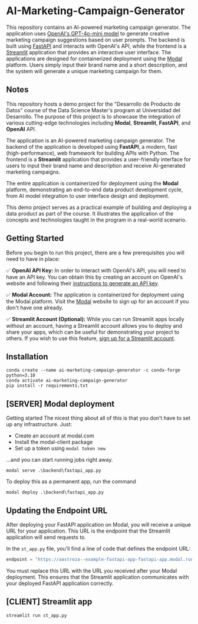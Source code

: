 # AI-Marketing-Campaign-Generator

This repository contains an AI-powered marketing campaign generator. The application uses [OpenAI's GPT-4o-mini model](https://platform.openai.com/docs/models) to generate creative marketing campaign suggestions based on user prompts. The backend is built using [FastAPI](https://fastapi.tiangolo.com/) and interacts with OpenAI's API, while the frontend is a [Streamlit](https://streamlit.io/) application that provides an interactive user interface. The applications are designed for containerized deployment using the [Modal](https://modal.com/) platform. Users simply input their brand name and a short description, and the system will generate a unique marketing campaign for them.

## Notes

This repository hosts a demo project for the "Desarrollo de Producto de Datos" course of the Data Science Master's program at Universidad del Desarrollo. The purpose of this project is to showcase the integration of various cutting-edge technologies including **Modal**, **Streamlit**, **FastAPI**, and **OpenAI** API.

The application is an AI-powered marketing campaign generator. The backend of the application is developed using **FastAPI**, a modern, fast (high-performance), web framework for building APIs with Python. The frontend is a **Streamlit** application that provides a user-friendly interface for users to input their brand name and description and receive AI-generated marketing campaigns.

The entire application is containerized for deployment using the **Modal** platform, demonstrating an end-to-end data product development cycle, from AI model integration to user interface design and deployment.

This demo project serves as a practical example of building and deploying a data product as part of the course. It illustrates the application of the concepts and technologies taught in the program in a real-world scenario.

## Getting Started

Before you begin to run this project, there are a few prerequisites you will need to have in place:

✅ **OpenAI API Key:** In order to interact with OpenAI's API, you will need to have an API key. You can obtain this by creating an account on OpenAI's website and following their [instructions to generate an API key](https://help.openai.com/en/articles/4936850-where-do-i-find-my-secret-api-key).

✅ **Modal Account:** The application is containerized for deployment using the Modal platform. Visit the [Modal](https://modal.com/signup) website to sign up for an account if you don't have one already.

✅ **Streamlit Account (Optional):** While you can run Streamlit apps locally without an account, having a Streamlit account allows you to deploy and share your apps, which can be useful for demonstrating your project to others. If you wish to use this feature, [sign up for a Streamlit account](https://share.streamlit.io/signup).

## Installation

```
conda create --name ai-marketing-campaign-generator -c conda-forge python=3.10
conda activate ai-marketing-campaign-generator
pip install -r requirements.txt
```

## [SERVER] Modal deployment

Getting started
The nicest thing about all of this is that you don’t have to set up any infrastructure. Just:

- Create an account at modal.com
- Install the modal-client package
- Set up a token using `modal token new`

…and you can start running jobs right away.

```
modal serve .\backend\fastapi_app.py
```

To deploy this as a permanent app, run the command

```
modal deploy .\backend\fastapi_app.py
```

## Updating the Endpoint URL

After deploying your FastAPI application on Modal, you will receive a unique URL for your application. This URL is the endpoint that the Streamlit application will send requests to.

In the `st_app.py` file, you'll find a line of code that defines the endpoint URL:

```python
endpoint = "https://aastroza--example-fastapi-app-fastapi-app.modal.run/campaign"
```

You must replace this URL with the URL you received after your Modal deployment. This ensures that the Streamlit application communicates with your deployed FastAPI application correctly.

## [CLIENT] Streamlit app

```
streamlit run st_app.py
```
